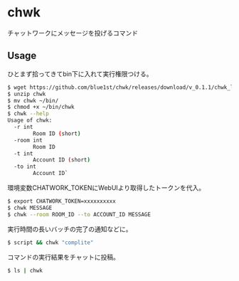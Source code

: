 # chwk
チャットワークにメッセージを投げるコマンド

## Usage

ひとまず拾ってきてbin下に入れて実行権限つける。

```sh
$ wget https://github.com/blue1st/chwk/releases/download/v_0.1.1/chwk_linux_x86_64.zip -O chwk.zip
$ unzip chwk
$ mv chwk ~/bin/
$ chmod +x ~/bin/chwk
$ chwk --help
Usage of chwk:
  -r int
    	Room ID (short)
  -room int
    	Room ID
  -t int
    	Account ID (short)
  -to int
    	Account ID`
```

環境変数CHATWORK_TOKENにWebUIより取得したトークンを代入。

```sh
$ export CHATWORK_TOKEN=xxxxxxxxxx
$ chwk MESSAGE
$ chwk --room ROOM_ID --to ACCOUNT_ID MESSAGE
```

実行時間の長いバッチの完了の通知などに。

```sh
$ script && chwk "complite"
```

コマンドの実行結果をチャットに投稿。

```sh
$ ls | chwk
```

